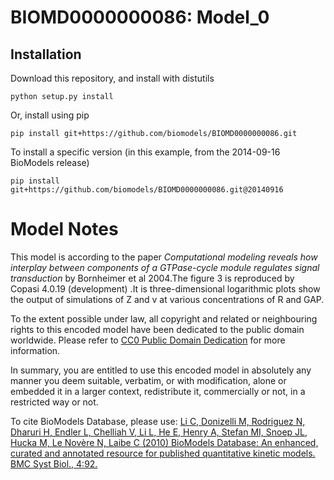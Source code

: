 # BIOMD0000000086: Model_0

## Installation

Download this repository, and install with distutils

`python setup.py install`

Or, install using pip

`pip install git+https://github.com/biomodels/BIOMD0000000086.git`

To install a specific version (in this example, from the 2014-09-16 BioModels release)

`pip install git+https://github.com/biomodels/BIOMD0000000086.git@20140916`


# Model Notes


This model is according to the paper _Computational modeling reveals how
interplay between components of a GTPase-cycle module regulates signal
transduction_ by Bornheimer et al 2004.The figure 3 is reproduced by Copasi
4.0.19 (development) .It is three-dimensional logarithmic plots show the
output of simulations of Z and v at various concentrations of R and GAP.

  

To the extent possible under law, all copyright and related or neighbouring
rights to this encoded model have been dedicated to the public domain
worldwide. Please refer to [CC0 Public Domain
Dedication](http://creativecommons.org/publicdomain/zero/1.0/) for more
information.

In summary, you are entitled to use this encoded model in absolutely any
manner you deem suitable, verbatim, or with modification, alone or embedded it
in a larger context, redistribute it, commercially or not, in a restricted way
or not.

  

To cite BioModels Database, please use: [Li C, Donizelli M, Rodriguez N,
Dharuri H, Endler L, Chelliah V, Li L, He E, Henry A, Stefan MI, Snoep JL,
Hucka M, Le Novère N, Laibe C (2010) BioModels Database: An enhanced, curated
and annotated resource for published quantitative kinetic models. BMC Syst
Biol., 4:92.](http://www.ncbi.nlm.nih.gov/pubmed/20587024)



